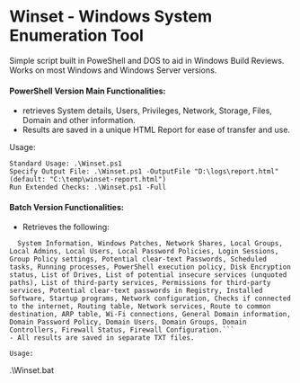 # Winset - Windows System Enumeration Tool

Simple script built in PoweShell and DOS to aid in Windows Build Reviews. 
Works on most Windows and Windows Server versions.

#### PowerShell Version Main Functionalities:
- retrieves System details, Users, Privileges, Network, Storage, Files, Domain and other information.
- Results are saved in a unique HTML Report for ease of transfer and use.

Usage:
```
Standard Usage: .\Winset.ps1
Specify Output File: .\Winset.ps1 -OutputFile "D:\logs\report.html" (default: "C:\temp\winset-report.html")
Run Extended Checks: .\Winset.ps1 -Full 
```

#### Batch Version Functionalities:
- Retrieves the following:
```
  System Information, Windows Patches, Network Shares, Local Groups, Local Admins, Local Users, Local Password Policies, Login Sessions, Group Policy settings, Potential clear-text Passwords, Scheduled tasks, Running processes, PowerShell execution policy, Disk Encryption status, List of Drives, List of potential insecure services (unquoted paths), List of third-party services, Permissions for third-party services, Potential clear-text passwords in Registry, Installed Software, Startup programs, Network configuration, Checks if connected to the internet, Routing table, Network services, Route to common destination, ARP table, Wi-Fi connections, General Domain information, Domain Password Policy, Domain Users, Domain Groups, Domain Controllers, Firewall Status, Firewall Configuration.```
- All results are saved in separate TXT files.

Usage:
```
.\Winset.bat
```
